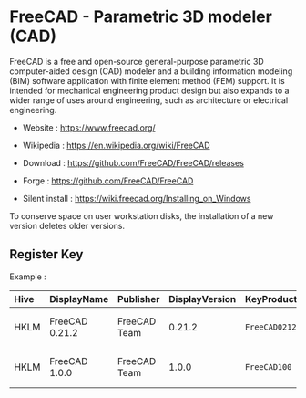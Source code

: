 # FreeCAD - Parametric 3D modeler (CAD)

FreeCAD is a free and open-source general-purpose parametric 3D computer-aided design (CAD)
modeler and a building information modeling (BIM) software application
with finite element method (FEM) support. It is intended for mechanical
engineering product design but also expands to a wider range of uses
around engineering, such as architecture or electrical engineering.

* Website : https://www.freecad.org/
* Wikipedia : https://en.wikipedia.org/wiki/FreeCAD

* Download : https://github.com/FreeCAD/FreeCAD/releases
* Forge : https://github.com/FreeCAD/FreeCAD
* Silent install : https://wiki.freecad.org/Installing_on_Windows

To conserve space on user workstation disks, the installation of a new
version deletes older versions.


## Register Key

Example :

 | Hive | DisplayName | Publisher | DisplayVersion | KeyProduct | UninstallExe |
 |:---- |:----------- |:--------- |:-------------- |:---------- |:------------ |
 | HKLM | FreeCAD 0.21.2 | FreeCAD Team | 0.21.2 | `FreeCAD0212` | `"C:\Program Files\FreeCAD 0.21\Uninstall-FreeCAD.exe"` |
 | HKLM | FreeCAD 1.0.0 | FreeCAD Team | 1.0.0 | `FreeCAD100` | `"C:\Program Files\FreeCAD 1.0\Uninstall-FreeCAD.exe"` |
